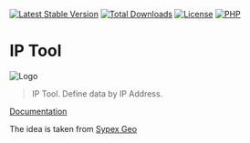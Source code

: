 [![Latest Stable Version](https://img.shields.io/packagist/v/ddrv/iptool.svg?style=flat-square)](https://packagist.org/packages/ddrv/iptool)
[![Total Downloads](https://img.shields.io/packagist/dt/ddrv/iptool.svg?style=flat-square)](https://packagist.org/packages/ddrv/iptool/stats)
[![License](https://img.shields.io/packagist/l/ddrv/iptool.svg?style=flat-square)](https://github.com/ddrv/iptool/blob/master/LICENSE)
[![PHP](https://img.shields.io/packagist/php-v/ddrv/iptool.svg?style=flat-square)](https://php.net)

# IP Tool
![Logo](https://github.com/ddrv/iptool/wiki/img/iptool.png)

> IP Tool. Define data by IP Address.

[Documentation](https://github.com/ddrv/iptool/wiki)

The idea is taken from [Sypex Geo](https://sypexgeo.net)
